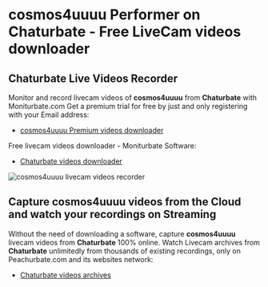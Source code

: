 # cosmos4uuuu Performer on Chaturbate - Free LiveCam videos downloader

## Chaturbate Live Videos Recorder

Monitor and record livecam videos of **cosmos4uuuu** from **Chaturbate** with Moniturbate.com
Get a premium trial for free by just and only registering with your Email address:
* [cosmos4uuuu Premium videos downloader](https://moniturbate.com/request-demo-licence-key.html)

Free livecam videos downloader - Moniturbate Software:
* [Chaturbate videos downloader](https://moniturbate.com/moniturbate-download-software.html)

![cosmos4uuuu livecam videos recorder](https://peachurnet.com/templates/moniturbate-software.png)


## Capture cosmos4uuuu videos from the Cloud and watch your recordings on Streaming

Without the need of downloading a software, capture **cosmos4uuuu** livecam videos from **Chaturbate** 100% online.
Watch Livecam archives from **Chaturbate** unlimitedly from thousands of existing recordings, only on Peachurbate.com and its websites network:
* [Chaturbate videos archives](https://peachurnet.com/)